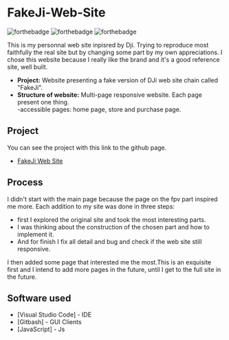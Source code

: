 # FakeJi-Web-Site

![forthebadge](https://forthebadge.com/images/badges/uses-html.svg) ![forthebadge](https://forthebadge.com/images/badges/uses-css.svg) ![forthebadge](https://forthebadge.com/images/badges/made-with-javascript.svg)

This is my personnal web site inpisred by Dji. Trying to reproduce most faithfully the real site but by changing some part by my own appreciations.
I chose this website because I really like the brand and it's a good reference site, well built.


- **Project:** Website presenting a fake version of DJi web site chain called "FakeJi".
- **Structure of website:** Multi-page responsive website. Each page present one thing.
                            <br>-accessible pages: home page, store and purchase page.

## Project
You can see the project with this link to the github page.
- <a href="https://mathisvkg.github.io/FakeJi-Web-Site/" target="_blank">FakeJi Web Site</a>


## Process

I didn't start with the main page because the page on the fpv part inspired me more. Each addition to my site was done in three steps: 
- first I explored the original site and took the most interesting parts.
- I was thinking about the construction of the chosen part and how to implement it.
- And for finish I fix all detail and bug and check if the web site still responsive.

I then added some page that interested me the most.This is an exquisite first and I intend to add more pages in the future, until I get to the full site in the future.


## Software used

* [Visual Studio Code] - IDE
* [Gitbash] - GUI Clients
* [JavaScript] - Js
